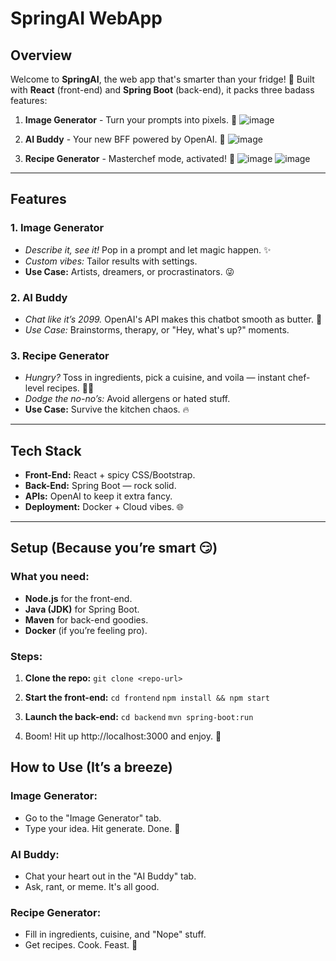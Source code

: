 # **SpringAI WebApp**

## **Overview**

Welcome to **SpringAI**, the web app that's smarter than your fridge! 🧠 Built with **React** (front-end) and **Spring Boot** (back-end), it packs three badass features:

1. **Image Generator** - Turn your prompts into pixels. 🎨
   ![image](https://github.com/user-attachments/assets/bdb006a1-9783-4e75-aa51-75cf927d489d)
 
2. **AI Buddy** - Your new BFF powered by OpenAI. 🤖
   ![image](https://github.com/user-attachments/assets/1fa066e9-e586-412b-a524-42c8fe974f48)

3. **Recipe Generator** - Masterchef mode, activated! 🍳
![image](https://github.com/user-attachments/assets/3309b3bc-3bec-4c39-baf9-b34f55335b83)
![image](https://github.com/user-attachments/assets/c12c59f8-42b6-477f-8349-4f8d278864fe)

---

## **Features**

### **1. Image Generator**

- *Describe it, see it!* Pop in a prompt and let magic happen. ✨
- *Custom vibes:* Tailor results with settings.
- **Use Case:** Artists, dreamers, or procrastinators. 😜

### **2. AI Buddy**

- *Chat like it’s 2099.* OpenAI's API makes this chatbot smooth as butter. 🧈
- *Use Case:* Brainstorms, therapy, or "Hey, what's up?" moments.

### **3. Recipe Generator**

- *Hungry?* Toss in ingredients, pick a cuisine, and voila — instant chef-level recipes. 👩‍🍳
- *Dodge the no-no’s:* Avoid allergens or hated stuff.
- **Use Case:** Survive the kitchen chaos. 🔥

---

## **Tech Stack**

- **Front-End:** React + spicy CSS/Bootstrap.
- **Back-End:** Spring Boot — rock solid.
- **APIs:** OpenAI to keep it extra fancy.
- **Deployment:** Docker + Cloud vibes. 🌐

---

## **Setup (Because you’re smart 😏)**

### **What you need:**

- **Node.js** for the front-end.
- **Java (JDK)** for Spring Boot.
- **Maven** for back-end goodies.
- **Docker** (if you’re feeling pro).

### **Steps:**

1. **Clone the repo:**
   ```git clone <repo-url>```
   
3. **Start the front-end:**
   ```cd frontend```
  ```npm install && npm start```
  
3. **Launch the back-end:**
   ```cd backend```
```mvn spring-boot:run```

4. Boom! Hit up http://localhost:3000 and enjoy. 🚀

## **How to Use (It’s a breeze)**
### Image Generator:
- Go to the "Image Generator" tab.
- Type your idea. Hit generate. Done. 🤯
### AI Buddy:
- Chat your heart out in the "AI Buddy" tab.
- Ask, rant, or meme. It's all good.
### Recipe Generator:
- Fill in ingredients, cuisine, and "Nope" stuff.
- Get recipes. Cook. Feast. 🎉

